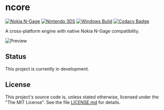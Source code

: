 # ncore

[![Nokia N-Gage](https://github.com/mupfdev/ncore/actions/workflows/nokia-ngage.yml/badge.svg)](https://github.com/mupfdev/ncore/actions/workflows/nokia-ngage.yml)
[![Nintendo 3DS](https://github.com/mupfdev/ncore/actions/workflows/n3ds.yml/badge.svg)](https://github.com/mupfdev/actions/workflows/n3ds.yml)
[![Windows Build](https://github.com/mupfdev/ncore/actions/workflows/windows.yml/badge.svg)](https://github.com/mupfdev/ncore/actions/workflows/windows.yml)
[![Codacy Badge](https://app.codacy.com/project/badge/Grade/f7951adf3c234609874929575b6bfd23)](https://app.codacy.com/gh/mupfdev/ncore/dashboard?utm_source=gh&utm_medium=referral&utm_content=&utm_campaign=Badge_grade)

A cross-platform engine with native Nokia N-Gage compatibility.

![Preview](https://github.com/mupfdev/ncore/blob/main/media/ncore-preview.gif)

## Status

This project is currently in development.

## License

This project's source code is, unless stated otherwise, licensed under
the "The MIT License".  See the file [LICENSE.md](LICENSE.md) for
details.
